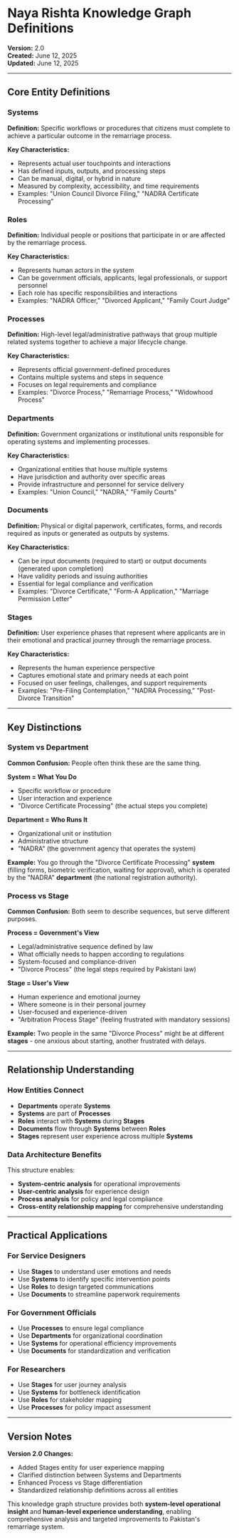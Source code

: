 # Naya Rishta Knowledge Graph Definitions

**Version:** 2.0  
**Created:** June 12, 2025  
**Updated:** June 12, 2025  

---

## Core Entity Definitions

### Systems
**Definition:** Specific workflows or procedures that citizens must complete to achieve a particular outcome in the remarriage process.

**Key Characteristics:**
- Represents actual user touchpoints and interactions
- Has defined inputs, outputs, and processing steps
- Can be manual, digital, or hybrid in nature
- Measured by complexity, accessibility, and time requirements
- Examples: "Union Council Divorce Filing," "NADRA Certificate Processing"

### Roles
**Definition:** Individual people or positions that participate in or are affected by the remarriage process.

**Key Characteristics:**
- Represents human actors in the system
- Can be government officials, applicants, legal professionals, or support personnel
- Each role has specific responsibilities and interactions
- Examples: "NADRA Officer," "Divorced Applicant," "Family Court Judge"

### Processes
**Definition:** High-level legal/administrative pathways that group multiple related systems together to achieve a major lifecycle change.

**Key Characteristics:**
- Represents official government-defined procedures
- Contains multiple systems and steps in sequence
- Focuses on legal requirements and compliance
- Examples: "Divorce Process," "Remarriage Process," "Widowhood Process"

### Departments
**Definition:** Government organizations or institutional units responsible for operating systems and implementing processes.

**Key Characteristics:**
- Organizational entities that house multiple systems
- Have jurisdiction and authority over specific areas
- Provide infrastructure and personnel for service delivery
- Examples: "Union Council," "NADRA," "Family Courts"

### Documents
**Definition:** Physical or digital paperwork, certificates, forms, and records required as inputs or generated as outputs by systems.

**Key Characteristics:**
- Can be input documents (required to start) or output documents (generated upon completion)
- Have validity periods and issuing authorities
- Essential for legal compliance and verification
- Examples: "Divorce Certificate," "Form-A Application," "Marriage Permission Letter"

### Stages
**Definition:** User experience phases that represent where applicants are in their emotional and practical journey through the remarriage process.

**Key Characteristics:**
- Represents the human experience perspective
- Captures emotional state and primary needs at each point
- Focused on user feelings, challenges, and support requirements
- Examples: "Pre-Filing Contemplation," "NADRA Processing," "Post-Divorce Transition"

---

## Key Distinctions

### System vs Department
**Common Confusion:** People often think these are the same thing.

**System = What You Do**
- Specific workflow or procedure
- User interaction and experience
- "Divorce Certificate Processing" (the actual steps you complete)

**Department = Who Runs It**
- Organizational unit or institution
- Administrative structure
- "NADRA" (the government agency that operates the system)

**Example:** You go through the "Divorce Certificate Processing" **system** (filling forms, biometric verification, waiting for approval), which is operated by the "NADRA" **department** (the national registration authority).

### Process vs Stage
**Common Confusion:** Both seem to describe sequences, but serve different purposes.

**Process = Government's View**
- Legal/administrative sequence defined by law
- What officially needs to happen according to regulations
- System-focused and compliance-driven
- "Divorce Process" (the legal steps required by Pakistani law)

**Stage = User's View**
- Human experience and emotional journey
- Where someone is in their personal journey
- User-focused and experience-driven
- "Arbitration Process Stage" (feeling frustrated with mandatory sessions)

**Example:** Two people in the same "Divorce Process" might be at different **stages** - one anxious about starting, another frustrated with delays.

---

## Relationship Understanding

### How Entities Connect
- **Departments** operate **Systems**
- **Systems** are part of **Processes**  
- **Roles** interact with **Systems** during **Stages**
- **Documents** flow through **Systems** between **Roles**
- **Stages** represent user experience across multiple **Systems**

### Data Architecture Benefits
This structure enables:
- **System-centric analysis** for operational improvements
- **User-centric analysis** for experience design
- **Process analysis** for policy and legal compliance
- **Cross-entity relationship mapping** for comprehensive understanding

---

## Practical Applications

### For Service Designers
- Use **Stages** to understand user emotions and needs
- Use **Systems** to identify specific intervention points
- Use **Roles** to design targeted communications
- Use **Documents** to streamline paperwork requirements

### For Government Officials
- Use **Processes** to ensure legal compliance
- Use **Departments** for organizational coordination
- Use **Systems** for operational efficiency improvements
- Use **Documents** for standardization and verification

### For Researchers
- Use **Stages** for user journey analysis
- Use **Systems** for bottleneck identification
- Use **Roles** for stakeholder mapping
- Use **Processes** for policy impact assessment

---

## Version Notes

**Version 2.0 Changes:**
- Added Stages entity for user experience mapping
- Clarified distinction between Systems and Departments
- Enhanced Process vs Stage differentiation
- Standardized relationship definitions across all entities

This knowledge graph structure provides both **system-level operational insight** and **human-level experience understanding**, enabling comprehensive analysis and targeted improvements to Pakistan's remarriage system.